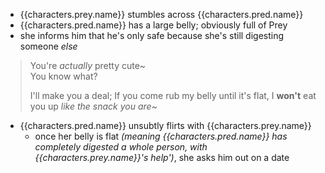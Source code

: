 - {{characters.prey.name}} stumbles across {{characters.pred.name}}
- {{characters.pred.name}} has a large belly; obviously full of Prey
- she informs him that he's only safe because she's still digesting someone _else_
> You're _actually_ pretty cute~\
> You know what?
>
> I'll make you a deal;
> If you come rub my belly until it's flat,
> I __won't__ eat you up
> _like the snack you are_~
- {{characters.pred.name}} unsubtly flirts with {{characters.prey.name}}
	- once her belly is flat _(meaning {{characters.pred.name}} has completely digested a whole person, with {{characters.prey.name}}'s help')_, she asks him out on a date
<!--
Pred
	Vera
Prey
-->